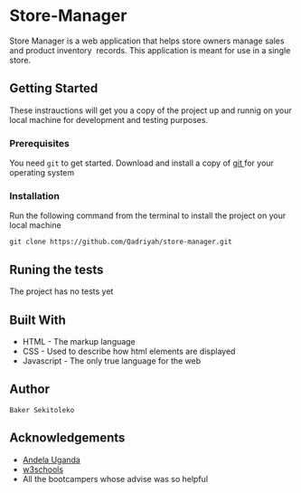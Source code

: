 # Store-Manager
Store Manager is a web application that helps store owners manage sales and product inventory  records. This application is meant for use in a single store.

## Getting Started
These instrauctions will get you a copy of the project up and runnig on your local machine for development and testing purposes.

### Prerequisites
You need `git` to get started.
Download and install a copy of [ git ](https://git-scm.com/downloads) for your operating system

### Installation
Run the following command from the terminal to install the project on your local machine
```
git clone https://github.com/Qadriyah/store-manager.git
```

## Runing the tests
The project has no tests yet

## Built With
* HTML - The markup language
* CSS - Used to describe how html elements are displayed
* Javascript - The only true language for the web

## Author
```
Baker Sekitoleko
```

## Acknowledgements
* [Andela Uganda](https://andela.com/)
* [w3schools](https://www.w3schools.com/css/css_intro.asp)
* All the bootcampers whose advise was so helpful
